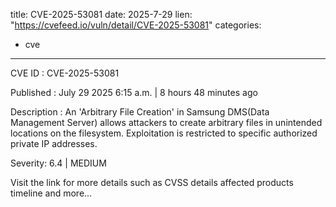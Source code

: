  
title: CVE-2025-53081
date: 2025-7-29
lien: "https://cvefeed.io/vuln/detail/CVE-2025-53081"
categories:
  - cve
---

CVE ID : CVE-2025-53081

Published :  July 29
2025
6:15 a.m. | 8 hours
48 minutes ago

Description : An 'Arbitrary File Creation' in Samsung DMS(Data Management Server) allows attackers to create arbitrary files in unintended locations on the filesystem. Exploitation is restricted to specific
authorized private IP addresses.

Severity: 6.4 | MEDIUM

Visit the link for more details
such as CVSS details
affected products
timeline
and more...
